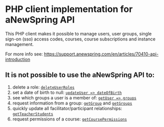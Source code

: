 # PHP client implementation for aNewSpring API

This PHP client makes it possible to manage users, user groups, single sign-on (sso) access codes, courses, course subscriptions and instance management.

For more info see: https://support.anewspring.com/en/articles/70410-api-introduction

## It is not possible to use the aNewSpring API to:

1. delete a role: [`deleteUserRoles`](https://github.com/telartis/anewspring/blob/main/anewspring.php#L667)
2. set a date of birth to null: [`updateUser => dateOfBirth`](https://github.com/telartis/anewspring/blob/main/anewspring.php#L597)
3. see which groups a user is a member of: [`getUser => groups`](https://github.com/telartis/anewspring/blob/main/anewspring.php#L520)
4. request information from a group: [`getGroup`](https://github.com/telartis/anewspring/blob/main/anewspring.php#L708) and [`getGroups`](https://github.com/telartis/anewspring/blob/main/anewspring.php#L721)
5. quickly update all facilitator/participant relationships: [`getTeacherStudents`](https://github.com/telartis/anewspring/blob/main/anewspring.php#L1055)
6. request permissions of a course: [`getCoursePermissions`](https://github.com/telartis/anewspring/blob/main/anewspring.php#L1075)

